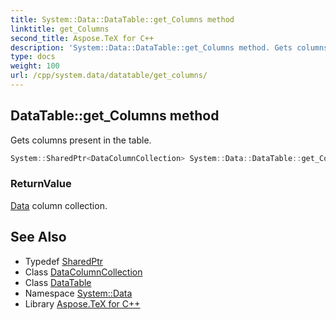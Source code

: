 ```yaml
---
title: System::Data::DataTable::get_Columns method
linktitle: get_Columns
second_title: Aspose.TeX for C++
description: 'System::Data::DataTable::get_Columns method. Gets columns present in the table in C++.'
type: docs
weight: 100
url: /cpp/system.data/datatable/get_columns/
---
```

## DataTable::get_Columns method


Gets columns present in the table.

```cpp
System::SharedPtr<DataColumnCollection> System::Data::DataTable::get_Columns()
```


### ReturnValue

[Data](../../) column collection.

## See Also

* Typedef [SharedPtr](../../../system/sharedptr/)
* Class [DataColumnCollection](../../datacolumncollection/)
* Class [DataTable](../)
* Namespace [System::Data](../../)
* Library [Aspose.TeX for C++](../../../)
